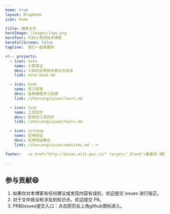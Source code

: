 ```yaml
---
home: true
layout: BlogHome
icon: home

title: 博客主页
heroImage: /images/logo.png
heroText: 代码小郭的技术博客
heroFullScreen: false
tagline:  我们一起来搬砖

<!-- projects:
  - icon: note
    name: 小郭笔记
    desc: 小郭的日常技术笔记大杂烩
    link: note-book.md

  - icon: book
    name: 学习资源
    desc: 各种编程学习资源
    link: /zhencangziyuan/learn.md

  - icon: tool
    name: 工具软件
    desc: 好用的工具软件
    link: /zhencangziyuan/tools.md

  - icon: sitemap
    name: 实用网站
    desc: 实用网站集合
    link: /zhencangziyuan/websites.md -->

footer:   <a href="http://beian.miit.gov.cn/" target="_blank">备案号:湘ICP备17020097号-1</a>

---
```


## 参与贡献😄

1. 如果你对本博客有任何建议或发现内容有误的，欢迎提交 issues 进行指正。
2. 对于文中我没有涉及到知识点，欢迎提交 PR。
3. PR和issues提交入口：点击网页右上角github图标进入。

 
